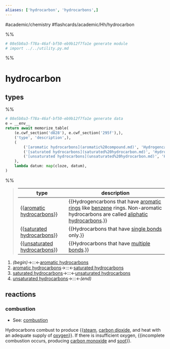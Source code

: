 ```yaml
---
aliases: ['hydrocarbon', 'hydrocarbons',]
---
```


#academic/chemistry #flashcards/academic/Hh/hydrocarbon

%%
```Python
# 08e5b0a3-f78a-46af-bf50-eb9b12f7fa1e generate module
# import ../../utility.py.md
```
%%

# hydrocarbon

## types

%%
```Python
# 08e5b0a3-f78a-46af-bf50-eb9b12f7fa1e generate data
e = __env__
return await memorize_table(
	(e.cwf_section('d828'), e.cwf_section('295f'),),
	('type', 'description',),
	(
		('[aromatic hydrocarbons](aromatic%20compound.md)', 'Hydrogencarbons that have [aromatic rings](aromaticity.md) like [benzene](benzene.md) rings. Non-aromatic hydrocarbons are called [aliphatic hydrocarbons](aliphatic%20compound.md).',),
		('[saturated hydrocarbons](saturated%20hydrocarbon.md)', 'Hydrocarbons that have [single bonds](single%20bond.md) only.',),
		('[unsaturated hydrocarbons](unsaturated%20hydrocarbon.md)', 'Hydrocarbons that have [multiple bonds](bond%20order.md).',),
	),
	lambda datum: map(cloze, datum),
)
```
%%

<!--08e5b0a3-f78a-46af-bf50-eb9b12f7fa1e generate section="d828"--><!-- The following content is generated at 2023-03-25T13:08:53.658927+08:00. Any edits will be overridden! -->

> | type | description |
> |-|-|
> | {{[aromatic hydrocarbons](aromatic%20compound.md)}} | {{Hydrogencarbons that have [aromatic rings](aromaticity.md) like [benzene](benzene.md) rings. Non-aromatic hydrocarbons are called [aliphatic hydrocarbons](aliphatic%20compound.md).}} |
> | {{[saturated hydrocarbons](saturated%20hydrocarbon.md)}} | {{Hydrocarbons that have [single bonds](single%20bond.md) only.}} |
> | {{[unsaturated hydrocarbons](unsaturated%20hydrocarbon.md)}} | {{Hydrocarbons that have [multiple bonds](bond%20order.md).}} | <!--SR:!2023-04-21,15,290!2023-04-19,13,270!2023-04-21,15,290!2023-04-22,16,290!2023-04-20,14,290!2023-04-21,15,290-->

<!--/08e5b0a3-f78a-46af-bf50-eb9b12f7fa1e-->

<!--08e5b0a3-f78a-46af-bf50-eb9b12f7fa1e generate section="295f"--><!-- The following content is generated at 2023-03-23T18:36:14.192863+08:00. Any edits will be overridden! -->

1. _(begin)_→:::←[aromatic hydrocarbons](aromatic%20compound.md) <!--SR:!2023-04-21,15,290!2023-04-23,17,290-->
2. [aromatic hydrocarbons](aromatic%20compound.md)→:::←[saturated hydrocarbons](saturated%20hydrocarbon.md) <!--SR:!2023-04-23,17,290!2023-04-22,16,290-->
3. [saturated hydrocarbons](saturated%20hydrocarbon.md)→:::←[unsaturated hydrocarbons](unsaturated%20hydrocarbon.md) <!--SR:!2023-04-22,16,290!2023-04-23,17,290-->
4. [unsaturated hydrocarbons](unsaturated%20hydrocarbon.md)→:::←_(end)_ <!--SR:!2023-04-20,14,290!2023-04-22,16,290-->

<!--/08e5b0a3-f78a-46af-bf50-eb9b12f7fa1e-->

## reactions

### combustion

- See: [combustion](combustion.md)

Hydrocarbons combust to produce {{[steam](steam.md), [carbon dioxide](carbon%20dioxide.md), and heat with an adequate supply of [oxygen](oxygen.md)}}. If there is insufficient oxygen, {{incomplete combustion occurs, producing [carbon monoxide](carbon%20monoxide.md) and [soot](soot.md)}}. <!--SR:!2023-04-07,2,230!2023-04-18,13,270-->
